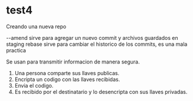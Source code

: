 # test4
Creando una nueva repo 

--amend sirve para agregar un nuevo commit y archivos guardados en staging 
rebase sirve para cambiar el historico de los commits, es una mala practica

Se usan para transmitir informacion de manera segura.
1. Una persona comparte sus llaves publicas.
2. Encripta un codigo con  las llaves recibidas.
3. Envia el codigo.
4. Es recibido por el destinatario y lo desencripta con sus llaves privadas.

